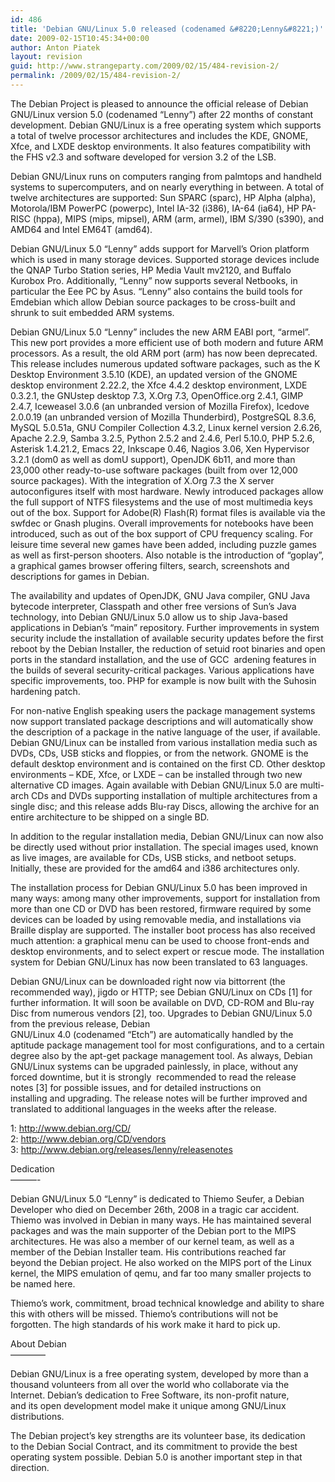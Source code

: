 ```yaml
---
id: 486
title: 'Debian GNU/Linux 5.0 released (codenamed &#8220;Lenny&#8221;)'
date: 2009-02-15T10:45:34+00:00
author: Anton Piatek
layout: revision
guid: http://www.strangeparty.com/2009/02/15/484-revision-2/
permalink: /2009/02/15/484-revision-2/
---
```

The Debian Project is pleased to announce the official release of Debian GNU/Linux version 5.0 (codenamed &#8220;Lenny&#8221;) after 22 months of constant development. Debian GNU/Linux is a free operating system which supports a total of twelve processor architectures and includes the KDE, GNOME, Xfce, and LXDE desktop environments. It also features compatibility with the FHS v2.3 and software developed for version 3.2 of the LSB.

Debian GNU/Linux runs on computers ranging from palmtops and handheld systems to supercomputers, and on nearly everything in between. A total of twelve architectures are supported: Sun SPARC (sparc), HP Alpha (alpha), Motorola/IBM PowerPC (powerpc), Intel IA-32 (i386), IA-64 (ia64), HP PA-RISC (hppa), MIPS (mips, mipsel), ARM (arm, armel), IBM S/390 (s390), and AMD64 and Intel EM64T (amd64).

Debian GNU/Linux 5.0 &#8220;Lenny&#8221; adds support for Marvell&#8217;s Orion platform which is used in many storage devices. Supported storage devices include the QNAP Turbo Station series, HP Media Vault mv2120, and Buffalo Kurobox Pro. Additionally, &#8220;Lenny&#8221; now supports several Netbooks, in particular the Eee PC by Asus. &#8220;Lenny&#8221; also contains the build tools for Emdebian which allow Debian source packages to be cross-built and shrunk to suit embedded ARM systems.

Debian GNU/Linux 5.0 &#8220;Lenny&#8221; includes the new ARM EABI port, &#8220;armel&#8221;. This new port provides a more efficient use of both modern and future ARM processors. As a result, the old ARM port (arm) has now been deprecated. This release includes numerous updated software packages, such as the K Desktop Environment 3.5.10 (KDE), an updated version of the GNOME desktop environment 2.22.2, the Xfce 4.4.2 desktop environment, LXDE 0.3.2.1, the GNUstep desktop 7.3, X.Org 7.3, OpenOffice.org 2.4.1, GIMP 2.4.7, Iceweasel 3.0.6 (an unbranded version of Mozilla Firefox), Icedove 2.0.0.19 (an unbranded version of Mozilla Thunderbird), PostgreSQL 8.3.6, MySQL 5.0.51a, GNU Compiler Collection 4.3.2, Linux kernel version 2.6.26, Apache 2.2.9, Samba 3.2.5, Python 2.5.2 and 2.4.6, Perl 5.10.0, PHP 5.2.6, Asterisk 1.4.21.2, Emacs 22, Inkscape 0.46, Nagios 3.06, Xen Hypervisor 3.2.1 (dom0 as well as domU support), OpenJDK 6b11, and more than 23,000 other ready-to-use software packages (built from over 12,000 source packages). With the integration of X.Org 7.3 the X server autoconfigures itself with most hardware. Newly introduced packages allow the full support of NTFS filesystems and the use of most multimedia keys out of the box. Support for Adobe(R) Flash(R) format files is available via the swfdec or Gnash plugins. Overall improvements for notebooks have been introduced, such as out of the box support of CPU frequency scaling. For leisure time several new games have been added, including puzzle games as well as first-person shooters. Also notable is the introduction of &#8220;goplay&#8221;, a graphical games browser offering filters, search, screenshots and  
descriptions for games in Debian.

The availability and updates of OpenJDK, GNU Java compiler, GNU Java bytecode interpreter, Classpath and other free versions of Sun&#8217;s Java technology, into Debian GNU/Linux 5.0 allow us to ship Java-based applications in Debian&#8217;s &#8220;main&#8221; repository. Further improvements in system security include the installation of available security updates before the first reboot by the Debian Installer, the reduction of setuid root binaries and open ports in the standard installation, and the use of GCC  ardening features in the builds of several security-critical packages. Various applications have specific improvements, too. PHP for example is now built with the Suhosin  
hardening patch.

For non-native English speaking users the package management systems now support translated package descriptions and will automatically show the description of a package in the native language of the user, if available. Debian GNU/Linux can be installed from various installation media such as DVDs, CDs, USB sticks and floppies, or from the network. GNOME is the default desktop environment and is contained on the first CD. Other desktop environments &#8211; KDE, Xfce, or LXDE &#8211; can be installed through two new alternative CD images. Again available with Debian GNU/Linux 5.0 are multi-arch CDs and DVDs supporting installation of multiple architectures from a single disc; and this release adds Blu-ray Discs, allowing the archive for an entire architecture to be shipped on a single BD.

In addition to the regular installation media, Debian GNU/Linux can now also be directly used without prior installation. The special images used, known as live images, are available for CDs, USB sticks, and netboot setups. Initially, these are provided for the amd64 and i386 architectures only.

The installation process for Debian GNU/Linux 5.0 has been improved in many ways: among many other improvements, support for installation from more than one CD or DVD has been restored, firmware required by some devices can be loaded by using removable media, and installations via Braille display are supported. The installer boot process has also received much attention: a graphical menu can be used to choose front-ends and desktop environments, and to select expert or rescue mode. The installation system for Debian GNU/Linux has now been translated to 63 languages.

Debian GNU/Linux can be downloaded right now via bittorrent (the recommended way), jigdo or HTTP; see Debian GNU/Linux on CDs [1] for further information. It will soon be available on DVD, CD-ROM and Blu-ray Disc from numerous vendors [2], too. Upgrades to Debian GNU/Linux 5.0 from the previous release, Debian  
GNU/Linux 4.0 (codenamed &#8220;Etch&#8221;) are automatically handled by the aptitude package management tool for most configurations, and to a certain degree also by the apt-get package management tool. As always, Debian GNU/Linux systems can be upgraded painlessly, in place, without any forced downtime, but it is strongly  recommended to read the release  
notes [3] for possible issues, and for detailed instructions on  
installing and upgrading. The release notes will be further improved and  
translated to additional languages in the weeks after the release.

1: <a href="http://www.debian.org/CD/" target="_blank">http://www.debian.org/CD/</a>  
2: <a href="http://www.debian.org/CD/vendors" target="_blank">http://www.debian.org/CD/vendors</a>  
3: <a href="http://www.debian.org/releases/lenny/releasenotes" target="_blank">http://www.debian.org/releases/lenny/releasenotes</a>

Dedication  
&#8212;&#8212;&#8212;-

Debian GNU/Linux 5.0 &#8220;Lenny&#8221; is dedicated to Thiemo Seufer, a Debian  
Developer who died on December 26th, 2008 in a tragic car accident.  
Thiemo was involved in Debian in many ways. He has maintained several  
packages and was the main supporter of the Debian port to the MIPS  
architectures. He was also a member of our kernel team, as well as a  
member of the Debian Installer team. His contributions reached far  
beyond the Debian project. He also worked on the MIPS port of the Linux  
kernel, the MIPS emulation of qemu, and far too many smaller projects to  
be named here.

Thiemo&#8217;s work, commitment, broad technical knowledge and ability to share  
this with others will be missed. Thiemo&#8217;s contributions will not be  
forgotten. The high standards of his work make it hard to pick up.

About Debian  
&#8212;&#8212;&#8212;&#8212;

Debian GNU/Linux is a free operating system, developed by more than a  
thousand volunteers from all over the world who collaborate via the  
Internet. Debian&#8217;s dedication to Free Software, its non-profit nature,  
and its open development model make it unique among GNU/Linux  
distributions.

The Debian project&#8217;s key strengths are its volunteer base, its dedication  
to the Debian Social Contract, and its commitment to provide the best  
operating system possible. Debian 5.0 is another important step in that  
direction.